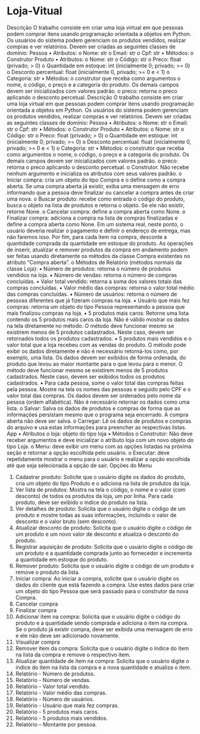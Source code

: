 ﻿# Loja-Vitual
Descrição
O trabalho consiste em criar uma loja virtual em que pessoas podem comprar itens usando
programação orientada a objetos em Python. Os usuários do sistema podem gerenciam os
produtos vendidos, realizar compras e ver relatórios. Devem ser criadas as seguintes classes de
domínio:
Pessoa
• Atributos:
o Nome: str
o Email: str
o Cpf: str
• Métodos:
o Construtor
Produto
• Atributos:
o Nome: str
o Código: str
o Preco: float (privado; > 0)
o Quantidade em estoque: int (inicialmente 0; privado; >= 0)
o Desconto percentual: float (inicialmente 0, privado; >= 0 e < 1)
o Categoria: str
• Métodos:
o construtor que receba como argumentos o nome, o código, o preço e a categoria
do produto. Os demais campos devem ser inicializados com valores padrão.
o preco: retorna o preco aplicando o desconto percetual.
Descrição
O trabalho consiste em criar uma loja virtual em que pessoas podem comprar itens usando
programação orientada a objetos em Python. Os usuários do sistema podem gerenciam os
produtos vendidos, realizar compras e ver relatórios. Devem ser criadas as seguintes classes de
domínio:
Pessoa
• Atributos:
o Nome: str
o Email: str
o Cpf: str
• Métodos:
o Construtor
Produto
• Atributos:
o Nome: str
o Código: str
o Preco: float (privado; > 0)
o Quantidade em estoque: int (inicialmente 0; privado; >= 0)
o Desconto percentual: float (inicialmente 0, privado; >= 0 e < 1)
o Categoria: str
• Métodos:
o construtor que receba como argumentos o nome, o código, o preço e a categoria
do produto. Os demais campos devem ser inicializados com valores padrão.
o preco: retorna o preco aplicando o desconto percetual.
o Construtor. Não recebe nenhum argumento e inicializa os atributos com seus
valores padrão.
o Iniciar compra: cria um objeto do tipo Compra e o define como a compra aberta. Se
uma compra aberta já existir, exiba uma mensagem de erro informando que a
pessoa deve finalizar ou cancelar a compra antes de criar uma nova.
o Buscar produto: recebe como entrada o código do produto, busca o objeto na lista
de produtos e retorna o objeto. Se ele não existir, retorne None.
o Cancelar compra: define a compra aberta como None.
o Finalizar compra: adiciona a compra na lista de compras finalizadas e define a
compra aberta como None. Em um sistema real, neste ponto, o usuário deveria
realizar o pagamento e definir o endereço de entrega, mas não faremos isso. Por
fim, para cada item na compra, desconte a quantidade comprada da quantidade em
estoque do produto.
As operações de inserir, atualizar e remover produtos da compra em andamento
podem ser feitas usando diretamente os métodos da classe Compra existentes no
atributo “Compra aberta”.
o Métodos de Relatório (métodos normais da classe Loja):
▪ Número de produtos: retorna o número de produtos vendidos na loja.
▪ Número de vendas: retorna o número de compras concluídas.
▪ Valor total vendido: retorna a soma dos valores totais das compras
concluídas.
▪ Valor médio das compras: retorna o valor total médio das compras
concluídas.
▪ Número de usuários: retorna o número de pessoas diferentes que já fizeram
compras na loja.
▪ Usuário que mais fez compras: retorna um objeto do tipo Pessoa
representando a pessoa que mais finalizou compras na loja.
▪ 5 produtos mais caros: Retorne uma lista contendo os 5 produtos mais caros
da loja. Não é válido mostrar os dados na tela diretamente no método. O
método deve funcionar mesmo se existirem menos de 5 produtos
cadastrados. Neste caso, devem ser retornados todos os produtos
cadastrados.
▪ 5 produtos mais vendidos e o valor total que a loja recebeu com as vendas
do produto. O método pode exibir os dados diretamente e não é necessário
retorná-los como, por exemplo, uma lista. Os dados devem ser exibidos de
forma ordenada, do produto que levou ao maior montante para o que levou
para o menor. O método deve funcionar mesmo se existirem menos de 5
produtos cadastrados. Neste caso, devem ser exibidos todos os produtos
cadastrados.
▪ Para cada pessoa, some o valor total das compras feitas pela pessoa. Mostre
na tela os nomes das pessoas e seguido pelo CPF e o valor total das compras.
Os dados devem ser ordenados pelo nome da pessoa (ordem alfabética).
Não é necessário retornar os dados como uma lista.
o Salvar: Salva os dados de produtos e compras de forma que as informações
persistam mesmo que o programa seja encerrado. A compra aberta não deve ser
salva.
o Carregar: Lê os dados de produtos e compras do arquivo e usa estas informações
para preencher as respectivas listas.
App
• Atributos
o loja: objeto do tipo loja
• Métodos
o Construtor: Não deve receber argumentos e deve inicializar o atributo loja com um
novo objeto do tipo Loja.
o Menu: deve exibir um menu com as opções listadas na próxima seção e retornar a
opção escolhida pelo usuário.
o Executar: deve repetidamente mostrar o menu para o usuário e realizar a opção
escolhida até que seja selecionada a opção de sair.
Opções do Menu
1. Cadastrar produto: Solicite que o usuário digite os dados do produto, cria um objeto do tipo
Produto e o adiciona na lista de produtos da loja.
2. Ver lista de produtos: Mostra na tela o código, o nome e o valor (com desconto) de todos os
produtos da loja, um por linha. Para cada produto, deve ser exibido o índice do produto na
lista.
3. Ver detalhes de produto: Solicita que o usuário digite o código de um produto e mostre
todas as suas informações, incluindo o valor de desconto e o valor bruto (sem desconto).
4. Atualizar desconto de produto: Solicita que o usuário digite o código de um produto e um
novo valor de desconto e atualiza o desconto do produto.
5. Registrar aquisição de produto: Solicita que o usuário digite o código de um produto e a
quantidade comprada junto ao fornecedor e incrementa a quantidade em estoque do
produto.
6. Remover produto: Solicita que o usuário digite o código de um produto e remove o produto
da lista.
7. Iniciar compra: Ao iniciar a compra, solicite que o usuário digite os dados do cliente que está
fazendo a compra. Use estes dados para criar um objeto do tipo Pessoa que será passado
para o construtor da nova Compra.
8. Cancelar compra
9. Finalizar compra
10. Adicionar item na compra: Solicita que o usuário digite o código do produto e a quantidade
sendo comprada e adiciona o item na compra. Se o produto já existir compra, deve ser
exibida uma mensagem de erro e ele não deve ser adicionado novamente.
11. Visualizar compra
12. Remover item da compra: Solicita que o usuário digite o índice do item na lista da compra e
remove o respectivo item.
13. Atualizar quantidade de item na compra: Solicita que o usuário digite o índice do item na
lista da compra e a nova quantidade e atualiza o item.
14. Relatório - Número de produtos.
15. Relatório - Número de vendas.
16. Relatório - Valor total vendido.
17. Relatório - Valor médio das compras.
18. Relatório - Número de usuários.
19. Relatório - Usuário que mais fez compras.
20. Relatório - 5 produtos mais caros.
21. Relatório - 5 produtos mais vendidos.
22. Relatório – Montante por pessoa. 
